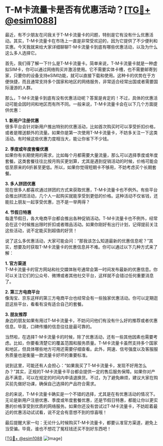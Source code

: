 # T-M卡流量卡是否有优惠活动？[[TG💪+ @esim1088](https://t.me/s/esim1088)]

最近，有不少朋友在问我关于T-M卡流量卡的问题，特别是它有没有什么优惠活动。其实，T-M卡流量卡在市场上一直是非常受欢迎的，因为它提供了不少便利和实惠。今天我就来给大家详细聊聊T-M卡流量卡到底有哪些优惠活动，以及为什么这么多人选择它。

首先，我们得了解一下什么是T-M卡流量卡。简单来说，T-M卡流量卡就是一种虚拟SIM卡，你可以通过网络购买并激活使用。它不需要实体卡槽，也不需要邮寄到家，只要你的设备支持eSIM功能，就可以直接下载和使用。这种卡的优势在于方便快捷，而且通常支持多个国家和地区的网络服务，非常适合经常出国或者需要国际漫游的人群。

那么，T-M卡流量卡到底有没有优惠活动呢？答案是肯定的！不过，具体的优惠活动可能会因时间和地区而有所不同。一般来说，T-M卡流量卡会在以下几个方面提供优惠：

**1. 新用户注册优惠**  
很多平台会针对新用户推出特别的优惠活动，比如首次购买时可以享受折扣价格，或者是赠送额外的流量。如果你是第一次使用T-M卡流量卡，不妨多关注一下这类活动。有时候这些优惠力度相当大，能让你省下不少钱。

**2. 季度或年度套餐优惠**  
如果你有长期使用的需求，比如每个月都需要大量流量，那么可以选择季度或年度套餐。这类套餐往往比按月购买更划算，尤其是遇到促销活动的时候，价格可能会低至原来的6折甚至更低。所以，如果你觉得短期卡不够用，不妨考虑买个长期套餐。

**3. 多人拼团优惠**  
现在很多人都喜欢通过拼团的方式来获取优惠，T-M卡流量卡也不例外。有些平台会推出拼团活动，几个人一起购买就能享受到更低的价格。这种活动不仅省钱，还能拉上朋友一起享受优惠，岂不是一举两得？

**4. 节假日特惠**  
每逢节假日，各大电商平台都会推出各种促销活动。T-M卡流量卡也不例外，经常会在这个时候推出限时折扣或者赠品活动。如果你刚好有出行计划，记得提前关注这些活动，说不定能买到超值的好货！

说了这么多优惠活动，大家可能会问：“那我该怎么知道最新的优惠信息呢？”其实，想要及时获取T-M卡流量卡的优惠信息并不难。你可以通过以下几种方式来了解：

**1. 官方渠道**  
T-M卡流量卡的官方网站和社交媒体账号通常会第一时间发布最新的优惠信息。你可以关注它们的公众号、微博或者其他社交平台，这样就不会错过任何重要消息了。

**2. 第三方电商平台**  
像淘宝、京东这样的第三方电商平台也经常会有一些独家优惠活动。你可以定期逛逛这些平台，看看有没有适合自己的套餐。

**3. 朋友推荐**  
身边的朋友如果有用过T-M卡流量卡，不妨问问他们有没有什么好的推荐或者优惠信息。毕竟，口碑传播的信息往往是最可靠的。

当然啦，在选择T-M卡流量卡的时候，除了优惠活动，还有一些其他因素也需要考虑。比如，你要看清楚它的覆盖范围和服务质量。T-M卡流量卡虽然支持多个国家和地区，但具体哪些地方可用还需要仔细查看。此外，网速、信号强度以及客服服务质量也是衡量一款流量卡好坏的重要标准。

说到这里，可能还有人会担心：“如果我买了T-M卡流量卡，发现不好用怎么办？”其实，正规的T-M卡流量卡平台都会提供一定的售后服务保障。如果你对产品不满意，可以在规定的时间内申请退换货。不过，为了避免麻烦，建议大家在购买前先做好功课，确保自己选择的产品符合需求。

总的来说，T-M卡流量卡确实是一个不错的选择，尤其是在有优惠活动的情况下。无论是新用户注册优惠、季度或年度套餐优惠，还是节假日特惠，都能让你以更实惠的价格享受到优质的网络服务。如果你还没有尝试过T-M卡流量卡，不妨趁着最近的优惠活动试试看，说不定会有意想不到的惊喜哦！

最后提醒大家一句：无论什么时候购买T-M卡流量卡，都要认准官方渠道，避免上当受骗。毕竟，谁也不想花了冤枉钱还买不到好东西吧！

[[TG💪+ @esim1088](https://t.me/s/esim1088) ![Image](https://i.postimg.cc/4NQfJmqS/Snipaste-2025-05-13-00-14-12.png)]